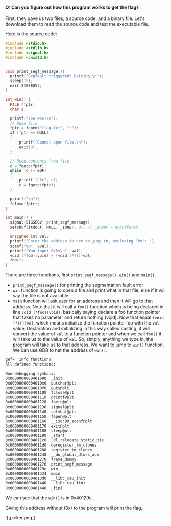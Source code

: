 #### Q: Can you figure out how this program works to get the flag?
First, they gave us two files, a source code, and a binary file. Let's download them to read the source code and test the executable file. 

Here is the source code:
```c
#include <stdio.h>
#include <stdlib.h>
#include <signal.h>
#include <unistd.h>


void print_segf_message(){
  printf("Segfault triggered! Exiting.\n");
  sleep(15);
  exit(SIGSEGV);
}

int win() {
  FILE *fptr;
  char c;

  printf("You won!\n");
  // Open file
  fptr = fopen("flag.txt", "r");
  if (fptr == NULL)
  {
      printf("Cannot open file.\n");
      exit(0);
  }

  // Read contents from file
  c = fgetc(fptr);
  while (c != EOF)
  {
      printf ("%c", c);
      c = fgetc(fptr);
  }

  printf("\n");
  fclose(fptr);
}

int main() {
  signal(SIGSEGV, print_segf_message);
  setvbuf(stdout, NULL, _IONBF, 0); // _IONBF = Unbuffered

  unsigned int val;
  printf("Enter the address in hex to jump to, excluding '0x': ");
  scanf("%x", &val);
  printf("You input 0x%x\n", val);
  void (*foo)(void) = (void (*)())val;
  foo();
}
```

There are three functions, first `print_segf_message()`, `win()` and `main()`. 
- `print_segf_message()` for printing the segmentation fault error
- `win` function is going to open a file and print what in that file, else if it will say the file is not available. 
- `main` function will ask user for an address and then it will go to that address. Note that it will call a `foo()` function which is being declared in line `void (*foo)(void)`, basically saying declare a foo function pointer that takes no parameter and return nothing (void). Now that equal `(void (*)())val`, which means initialize the function pointer foo with the `val` value. Declaration and initializing in this way called casting, it will convert the value of `val` to a function pointer and when we call `foo()` it will take us to the value of `val`. So, simply, anything we type in, the program will take us to that address. We want to jump to `win()` function. We can use GDB to het the address of `win()`. 
```bash
gef➤  info functions
All defined functions:

Non-debugging symbols:
0x0000000000401000  _init
0x00000000004010e0  putchar@plt
0x00000000004010f0  puts@plt
0x0000000000401100  fclose@plt
0x0000000000401110  printf@plt
0x0000000000401120  fgetc@plt
0x0000000000401130  signal@plt
0x0000000000401140  setvbuf@plt
0x0000000000401150  fopen@plt
0x0000000000401160  __isoc99_scanf@plt
0x0000000000401170  exit@plt
0x0000000000401180  sleep@plt
0x0000000000401190  _start
0x00000000004011c0  _dl_relocate_static_pie
0x00000000004011d0  deregister_tm_clones
0x0000000000401200  register_tm_clones
0x0000000000401240  __do_global_dtors_aux
0x0000000000401270  frame_dummy
0x0000000000401276  print_segf_message
0x000000000040129e  win
0x0000000000401334  main
0x00000000004013d0  __libc_csu_init
0x0000000000401440  __libc_csu_fini
0x0000000000401448  _fini
```

We can see that the `win()` is in 0x40129e. 

Giving this address without (0x) to the program will print the flag. 

![[picker.png]]
